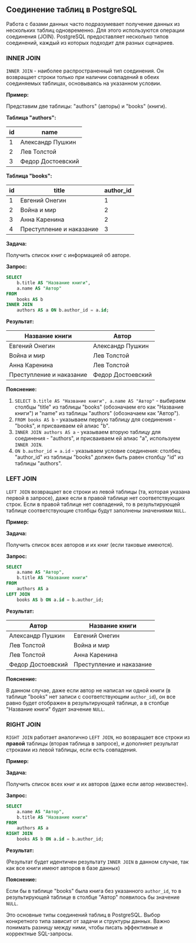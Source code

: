 ## Соединение таблиц в PostgreSQL

Работа с базами данных часто подразумевает получение данных из нескольких таблиц одновременно. Для этого используются операции соединения (JOIN). PostgreSQL предоставляет несколько типов соединений, каждый из которых подходит для разных сценариев.

### INNER JOIN

`INNER JOIN`  - наиболее распространенный тип соединения. Он возвращает строки только при наличии совпадений в обеих соединяемых таблицах, основываясь на указанном условии.

**Пример:**

Представим две таблицы: "authors" (авторы) и "books" (книги).

**Таблица "authors":**

| id | name |
|---|---|
| 1 | Александр Пушкин |
| 2 | Лев Толстой |
| 3 | Федор Достоевский |

**Таблица "books":**

| id | title | author_id |
|---|---|---|
| 1 | Евгений Онегин | 1 |
| 2 | Война и мир | 2 |
| 3 | Анна Каренина | 2 |
| 4 | Преступление и наказание | 3 |

**Задача:**

Получить список книг с информацией об авторе.

**Запрос:**

```sql
SELECT 
    b.title AS "Название книги",
    a.name AS "Автор"
FROM 
    books AS b
INNER JOIN 
    authors AS a ON b.author_id = a.id;
```

**Результат:**

| Название книги | Автор |
|---|---|
| Евгений Онегин | Александр Пушкин |
| Война и мир | Лев Толстой |
| Анна Каренина | Лев Толстой |
| Преступление и наказание | Федор Достоевский |

**Пояснение:**

1. `SELECT b.title AS "Название книги", a.name AS "Автор"` - выбираем столбцы "title" из таблицы "books" (обозначаем его как "Название книги") и "name" из таблицы "authors" (обозначаем как "Автор").
2. `FROM books AS b` - указываем первую таблицу для соединения - "books", и присваиваем ей алиас "b".
3. `INNER JOIN authors AS a` - указываем вторую таблицу для соединения - "authors", и присваиваем ей алиас "a",  используем `INNER JOIN`.
4. `ON b.author_id = a.id` - указываем условие соединения: столбец "author_id" из таблицы "books" должен быть равен столбцу "id" из таблицы "authors".

### LEFT JOIN

`LEFT JOIN` возвращает все строки из левой таблицы (та, которая указана первой в запросе), даже если в правой таблице нет соответствующих строк. Если в правой таблице нет совпадений, то в результирующей таблице соответствующие столбцы будут заполнены значениями `NULL`.

**Пример:**

**Задача:**

Получить список всех авторов и их книг (если таковые имеются).

**Запрос:**

```sql
SELECT 
    a.name AS "Автор",
    b.title AS "Название книги"
FROM 
    authors AS a
LEFT JOIN 
    books AS b ON a.id = b.author_id;
```

**Результат:**

| Автор | Название книги |
|---|---|
| Александр Пушкин | Евгений Онегин |
| Лев Толстой | Война и мир |
| Лев Толстой | Анна Каренина |
| Федор Достоевский | Преступление и наказание |

**Пояснение:**

В данном случае, даже если автор не написал ни одной книги (в таблице "books" нет записи с соответствующим `author_id`), он все равно будет отображен в результирующей таблице, а в столбце "Название книги" будет значение `NULL`.

### RIGHT JOIN

`RIGHT JOIN` работает аналогично `LEFT JOIN`, но возвращает все строки из **правой** таблицы (вторая таблица в запросе), и дополняет результат строками из левой таблицы, если есть совпадения. 

**Пример:**

**Задача:**

Получить список всех книг и их авторов (даже если автор неизвестен).

**Запрос:**

```sql
SELECT 
    a.name AS "Автор",
    b.title AS "Название книги"
FROM 
    authors AS a
RIGHT JOIN 
    books AS b ON a.id = b.author_id;
```

**Результат:**

(Результат будет идентичен результату `INNER JOIN` в данном случае, так как все книги имеют авторов в базе данных)

**Пояснение:**

Если бы в таблице "books" была книга без указанного `author_id`, то в результирующей таблице в столбце "Автор" появилось бы значение `NULL`.


Это основные типы соединений таблиц в PostgreSQL. Выбор конкретного типа зависит от задачи и структуры данных. Важно понимать разницу между ними, чтобы писать эффективные и корректные SQL-запросы.
